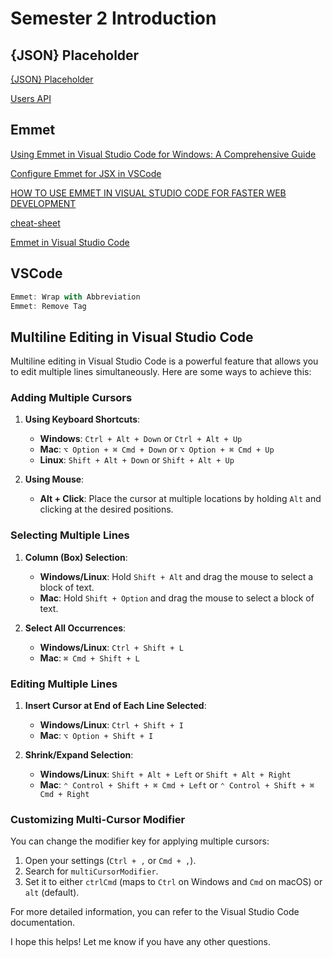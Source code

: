 # Semester 2 Introduction

## {JSON} Placeholder

[{JSON} Placeholder](https://jsonplaceholder.typicode.com/)

[Users API](https://jsonplaceholder.typicode.com/users)

## Emmet

[Using Emmet in Visual Studio Code for Windows: A Comprehensive Guide](https://devcodef1.com/news/1115818/emmet-in-vs-code-for-windows)

[Configure Emmet for JSX in VSCode](https://stackoverflow.com/questions/56311467/configure-emmet-for-jsx-in-vscode)

[HOW TO USE EMMET IN VISUAL STUDIO CODE FOR FASTER WEB DEVELOPMENT](https://carldesouza.com/how-to-use-emmet-visual-studio-code/)

[cheat-sheet](https://docs.emmet.io/cheat-sheet/)

[Emmet in Visual Studio Code](https://code.visualstudio.com/docs/editor/emmet)

## VSCode

```javascript
Emmet: Wrap with Abbreviation
Emmet: Remove Tag
```

## Multiline Editing in Visual Studio Code

Multiline editing in Visual Studio Code is a powerful feature that allows you to edit multiple lines simultaneously. Here are some ways to achieve this:

### Adding Multiple Cursors

1. **Using Keyboard Shortcuts**:

   - **Windows**: `Ctrl + Alt + Down` or `Ctrl + Alt + Up`
   - **Mac**: `⌥ Option + ⌘ Cmd + Down` or `⌥ Option + ⌘ Cmd + Up`
   - **Linux**: `Shift + Alt + Down` or `Shift + Alt + Up`

2. **Using Mouse**:
   - **Alt + Click**: Place the cursor at multiple locations by holding `Alt` and clicking at the desired positions.

### Selecting Multiple Lines

1. **Column (Box) Selection**:

   - **Windows/Linux**: Hold `Shift + Alt` and drag the mouse to select a block of text.
   - **Mac**: Hold `Shift + Option` and drag the mouse to select a block of text.

2. **Select All Occurrences**:
   - **Windows/Linux**: `Ctrl + Shift + L`
   - **Mac**: `⌘ Cmd + Shift + L`

### Editing Multiple Lines

1. **Insert Cursor at End of Each Line Selected**:

   - **Windows/Linux**: `Ctrl + Shift + I`
   - **Mac**: `⌥ Option + Shift + I`

2. **Shrink/Expand Selection**:
   - **Windows/Linux**: `Shift + Alt + Left` or `Shift + Alt + Right`
   - **Mac**: `⌃ Control + Shift + ⌘ Cmd + Left` or `⌃ Control + Shift + ⌘ Cmd + Right`

### Customizing Multi-Cursor Modifier

You can change the modifier key for applying multiple cursors:

1. Open your settings (`Ctrl + ,` or `Cmd + ,`).
2. Search for `multiCursorModifier`.
3. Set it to either `ctrlCmd` (maps to `Ctrl` on Windows and `Cmd` on macOS) or `alt` (default).

For more detailed information, you can refer to the Visual Studio Code documentation.

I hope this helps! Let me know if you have any other questions.
